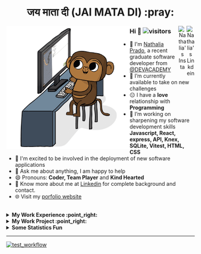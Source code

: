 <div align='center'><h1> जय माता दी (JAI MATA DI) :pray:</h1></div>

<div align="center">
<a href="https://www.linkedin.com/in/nathalia-ribeiro-prado-5a12a9293" target="_blank" rel="nofollow"><img align="right" alt="Nathalia's Linkdein" width="22px" src="https://img.icons8.com/color/48/000000/linkedin-2--v2.png" /></a><a href="https://www.instagram.com/nathalia.prado" target="_blank" rel="nofollow"><img align="right" alt="Nathalia's Insta" width="22px" src="https://img.icons8.com/color/48/000000/instagram-new--v2.png" /></a>
</div>

<img src='https://github.com/nathalia-prado/nathalia-prado/blob/main/assets/Monkey_Kid_Coding.gif' align='left'>

### Hi  👋  ![visitors](https://visitor-badge.glitch.me/badge?page_id=https://github.com/nathalia-prado)
- :school: I'm [Nathalia Prado](https://nathalia-prado.github.io/), a recent graduate software developer from <a href="https://devacademy.co.nz/">@DEVACADEMY</a>
- 🔭 I’m currently available to take on new challenges
- :neutral_face: I have a **love** relationship with **Programming**
- 🌱 I’m working on sharpening my software development skills **Javascript, React, express, API, Knex, SQLite, Vitest, HTML, CSS**
- 🤔 I'm excited to be involved in the deployment of new software applications
- 💬 Ask me about anything, I am happy to help
- 😄 Pronouns: **Coder, Team Player** and **Kind Hearted**
- 👨 Know more about me at [Linkedin](https://www.linkedin.com/in/nathalia-ribeiro-prado-5a12a9293) for complete background and contact.
- 🌐 Visit my [porfolio website](hhttps://nathalia-prado.github.io/)
<!-- - ⚡ Languages: **Javascript | React | API | HTML | CSS |** -->

<br />

<!-- start work experience section -->
<details>
<summary><b> My Work Experience :point_right: </b></summary>
<table>
  <thead>
    <tr>
      <th>Company</th>
      <th>Position</th>
      <th>Roles</th>
      <th>Responsibilities</th>
      <th>Duration</th>
      <th>Location</th>
    </tr>
  </thead>
  <tbody>
    <tr>
      <td><b><a href="https://devacademy.co.nz/">Dev Academy</a></b></td>
      <td>Full Stack Developer (Apprentice)</td>
      <td>Backend and Frontend Developer (Javascript, React, Express, SQLite, Knex, API, Vitest)</td>
      <td>This was a life-changing 17-week full-immersion software development bootcamp that closely represents working in a modern development team. The course taught me a modern development stack with a strong emphasis on human skills, teamwork, self-awareness and how to learn on the fly.</td>
      <td>June 2023 - October 2023</td>
      <td>Auckland, New Zealand</td>
    </tr>
     <tr>
      <td><b><a href="#">Smartest IT Solutions ME</a></b></td>
      <td>IT Customer Services</td>
      <td>In my role, I was responsible for assisting clients who needed help with their software-related issues or wanted to explore options for new software solutions. This involved addressing their inquiries, providing technical support, and helping them navigate the process of improving or creating software tailored to their needs.</td>
      <td>October 2017 - December 2019</td>
      <td>Sao Paulo, Brazil</td>
    </tr>
  </tbody>
</table>
</details>
<!-- end work experience section -->

<!-- start work project section -->
<details>
<summary><b> My Work Project :point_right:</b></summary>
<table>
  <thead>
    <tr>
      <th>Project Name</th>
      <th>Skills used</th>
      <th>Description</th>
      <th>Repository</th>
    </tr>
  </thead>
  <tbody>
    <tr>
      <td><a href='http://nathalia-prado-sales-dashboard.devacademy.nz/'>Sales Performance Dashboard (Personal Project)</a></td>
      <td>React / Javascript | MaterialUI | Express / API | Knex / SQLite | Vitest</td>
      <td>Employee Performance Bonus & Customer Experience Software</td>
      <td><a href='https://github.com/nathalia-prado/sales-dashboard'>Repository</a></td>
    </tr>
    <tr>
      <td><a href='https://tiffs-donuts.devacademy.nz/'>Donuts Store (Group Project)</a></td>
      <td>React Three Fiber | Tailwind | Express / API | Knex / SQLite | Auth0| Vitest</td>
      <td>I've whipped up a delightful online store using React, React Three Fiber, SQLite, and Auth0 for authentication, showcasing uniquely customized donuts.</td>
    </tr>
  </tbody>
</table>
</details>
<!-- end work project section -->

<!-- start statics fun section -->
<details>
<summary><b> Some Statistics Fun </b></summary>
<div align="center">
<img src='https://github-readme-stats.vercel.app/api?username=nathalia-prado&show_icons=true&theme=tokyonight&count_private=true&line_height=40'  align="left" />
<img src='https://github-readme-stats.vercel.app/api/top-langs/?username=nathalia-prado&theme=tokyonight&hide_langs_below=4' />

[![trophy](https://github-profile-trophy.vercel.app/?username=nathalia-prado&theme=onedark&row=1&column=7)](https://github.com/ryo-ma/github-profile-trophy)

![](https://github-readme-streak-stats.herokuapp.com/?user=nathalia-prado&theme=dark)

<img src="https://activity-graph.herokuapp.com/graph?username=nathalia-prado&theme=react-dark&bg_color=20232a&hide_border=true" width="100%">

</div>
</details>
<!-- end statics fun section -->

<!-- start footer section -->

****

[![test_workflow](https://github.com/nathalia-prado/nathalia-prado/actions/workflows/blank.yml/badge.svg)](https://github.com/nathalia-prado/nathalia-prado/actions/workflows/blank.yml)
